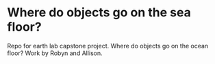 # Where do objects go on the sea floor?
Repo for earth lab capstone project. Where do objects go on the ocean floor? Work by Robyn and Allison.
